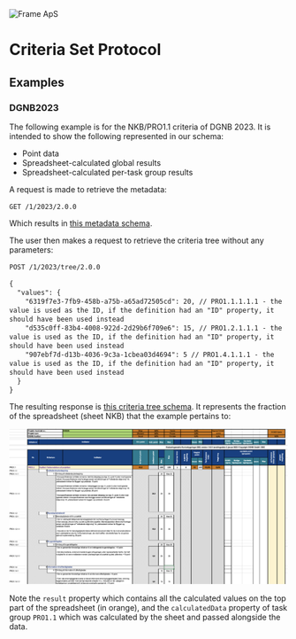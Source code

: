 <img alt="Frame ApS" src="https://openframe-public.s3.eu-west-1.amazonaws.com/assets/logo-text-google-admin.png" width="200" />

# Criteria Set Protocol

## Examples
### DGNB2023
The following example is for the NKB/PRO1.1 criteria of DGNB 2023. It is intended to show the following represented
in our schema:
- Point data
- Spreadsheet-calculated global results
- Spreadsheet-calculated per-task group results

A request is made to retrieve the metadata:
```
GET /1/2023/2.0.0
```

Which results in [this metadata schema](metadata.json).

The user then makes a request to retrieve the criteria tree without any parameters:

```
POST /1/2023/tree/2.0.0
```
```json5
{
  "values": {
    "6319f7e3-7fb9-458b-a75b-a65ad72505cd": 20, // PRO1.1.1.1.1 - the value is used as the ID, if the definition had an "ID" property, it should have been used instead
    "d535c0ff-83b4-4008-922d-2d29b6f709e6": 15, // PRO1.2.1.1.1 - the value is used as the ID, if the definition had an "ID" property, it should have been used instead
    "907ebf7d-d13b-4036-9c3a-1cbea03d4694": 5 // PRO1.4.1.1.1 - the value is used as the ID, if the definition had an "ID" property, it should have been used instead
  }
}
```

The resulting response is [this criteria tree schema](criteria-tree.json). It represents
the fraction of the spreadsheet (sheet NKB) that the example pertains to:

![Fraction of the document the example pertains to](fraction-screenshot.png)

Note the `result` property which contains all the calculated values on the top part of the spreadsheet
(in orange), and the `calculatedData` property of task group `PRO1.1` which was calculated by the sheet
and passed alongside the data.
